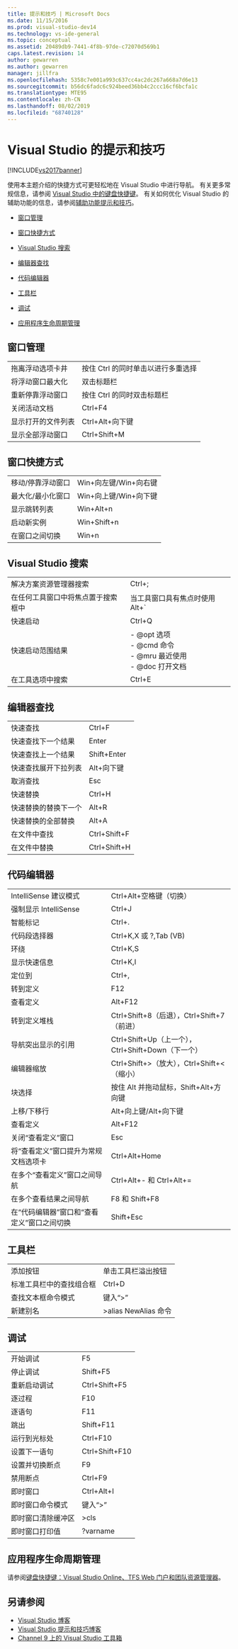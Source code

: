 ```yaml
---
title: 提示和技巧 | Microsoft Docs
ms.date: 11/15/2016
ms.prod: visual-studio-dev14
ms.technology: vs-ide-general
ms.topic: conceptual
ms.assetid: 20489db9-7441-4f8b-97de-c72070d569b1
caps.latest.revision: 14
author: gewarren
ms.author: gewarren
manager: jillfra
ms.openlocfilehash: 5358c7e001a993c637cc4ac2dc267a668a7d6e13
ms.sourcegitcommit: b56dc6fadc6c924beed36bb4c2ccc16cf6bcfa1c
ms.translationtype: MTE95
ms.contentlocale: zh-CN
ms.lasthandoff: 08/02/2019
ms.locfileid: "68740128"
---
```

# <a name="tips-and-tricks-for-visual-studio"></a>Visual Studio 的提示和技巧

[!INCLUDE[vs2017banner](../includes/vs2017banner.md)]

使用本主题介绍的快捷方式可更轻松地在 Visual Studio 中进行导航。 有关更多常规信息，请参阅 [Visual Studio 中的键盘快捷键](default-keyboard-shortcuts-in-visual-studio.md)。 有关如何优化 Visual Studio 的辅助功能的信息，请参阅[辅助功能提示和技巧](../ide/reference/accessibility-tips-and-tricks.md)。

- [窗口管理](../ide/tips-and-tricks-for-visual-studio.md#BKMK_WindowMgmt)

- [窗口快捷方式](../ide/tips-and-tricks-for-visual-studio.md#BKMK_WindowShortcuts)

- [Visual Studio 搜索](../ide/tips-and-tricks-for-visual-studio.md#BKMK_Search)

- [编辑器查找](../ide/tips-and-tricks-for-visual-studio.md#BKMK_EditorFind)

- [代码编辑器](../ide/tips-and-tricks-for-visual-studio.md#BKMK_CodeEditor)

- [工具栏](../ide/tips-and-tricks-for-visual-studio.md#BKMK_Toolbars)

- [调试](../ide/tips-and-tricks-for-visual-studio.md#BKMK_Debugging)

- [应用程序生命周期管理](../ide/tips-and-tricks-for-visual-studio.md#BKMK_ALM)

## <a name="BKMK_WindowMgmt"></a>窗口管理

|||
|-|-|
|拖离浮动选项卡井|按住 Ctrl 的同时单击以进行多重选择|
|将浮动窗口最大化|双击标题栏|
|重新停靠浮动窗口|按住 Ctrl 的同时双击标题栏|
|关闭活动文档|Ctrl+F4|
|显示打开的文件列表|Ctrl+Alt+向下键|
|显示全部浮动窗口|Ctrl+Shift+M|

## <a name="BKMK_WindowShortcuts"></a>窗口快捷方式

|||
|-|-|
|移动/停靠浮动窗口|Win+向左键/Win+向右键|
|最大化/最小化窗口|Win+向上键/Win+向下键|
|显示跳转列表|Win+Alt+n|
|启动新实例|Win+Shift+n|
|在窗口之间切换|Win+n|

## <a name="BKMK_Search"></a>Visual Studio 搜索

|||
|-|-|
|解决方案资源管理器搜索|Ctrl+;|
|在任何工具窗口中将焦点置于搜索框中|当工具窗口具有焦点时使用 Alt+`|
|快速启动|Ctrl+Q|
|快速启动范围结果|-   @opt 选项<br />-   @cmd 命令<br />-   @mru 最近使用<br />-   @doc 打开文档|
|在工具选项中搜索|Ctrl+E|

## <a name="BKMK_EditorFind"></a>编辑器查找

|||
|-|-|
|快速查找|Ctrl+F|
|快速查找下一个结果|Enter|
|快速查找上一个结果|Shift+Enter|
|快速查找展开下拉列表|Alt+向下键|
|取消查找|Esc|
|快速替换|Ctrl+H|
|快速替换的替换下一个|Alt+R|
|快速替换的全部替换|Alt+A|
|在文件中查找|Ctrl+Shift+F|
|在文件中替换|Ctrl+Shift+H|

## <a name="BKMK_CodeEditor"></a>代码编辑器

|||
|-|-|
|IntelliSense 建议模式|Ctrl+Alt+空格键（切换）|
|强制显示 IntelliSense|Ctrl+J|
|智能标记|Ctrl+.|
|代码段选择器|Ctrl+K,X 或 ?,Tab (VB)|
|环绕|Ctrl+K,S|
|显示快速信息|Ctrl+K,I|
|定位到|Ctrl+,|
|转到定义|F12|
|查看定义|Alt+F12|
|转到定义堆栈|Ctrl+Shift+8（后退），Ctrl+Shift+7（前进）|
|导航突出显示的引用|Ctrl+Shift+Up（上一个），Ctrl+Shift+Down（下一个）|
|编辑器缩放|Ctrl+Shift+>（放大），Ctrl+Shift+<（缩小）|
|块选择|按住 Alt 并拖动鼠标，Shift+Alt+方向键|
|上移/下移行|Alt+向上键/Alt+向下键|
|查看定义|Alt+F12|
|关闭“查看定义”窗口|Esc|
|将“查看定义”窗口提升为常规文档选项卡|Ctrl+Alt+Home|
|在多个“查看定义”窗口之间导航|Ctrl+Alt+- 和 Ctrl+Alt+=|
|在多个查看结果之间导航|F8 和 Shift+F8|
|在“代码编辑器”窗口和“查看定义”窗口之间切换|Shift+Esc|

## <a name="BKMK_Toolbars"></a>工具栏

|||
|-|-|
|添加按钮|单击工具栏溢出按钮|
|标准工具栏中的查找组合框|Ctrl+D|
|查找文本框命令模式|键入“>”|
|新建别名|>alias NewAlias 命令|

## <a name="BKMK_Debugging"></a>调试

|||
|-|-|
|开始调试|F5|
|停止调试|Shift+F5|
|重新启动调试|Ctrl+Shift+F5|
|逐过程|F10|
|逐语句|F11|
|跳出|Shift+F11|
|运行到光标处|Ctrl+F10|
|设置下一语句|Ctrl+Shift+F10|
|设置并切换断点|F9|
|禁用断点|Ctrl+F9|
|即时窗口|Ctrl+Alt+I|
|即时窗口命令模式|键入“>”|
|即时窗口清除缓冲区|>cls|
|即时窗口打印值|?varname|

## <a name="BKMK_ALM"></a>应用程序生命周期管理

请参阅[键盘快捷键：Visual Studio Online、TFS Web 门户和团队资源管理器](/azure/devops/project/navigation/keyboard-shortcuts?view=vsts)。

## <a name="see-also"></a>另请参阅

- [Visual Studio 博客](http://blogs.msdn.com/b/visualstudio)
- [Visual Studio 提示和技巧博客](http://blogs.msdn.com/b/zainnab)
- [Channel 9 上的 Visual Studio 工具箱](http://channel9.msdn.com/Shows/Visual-Studio-Toolbox)
